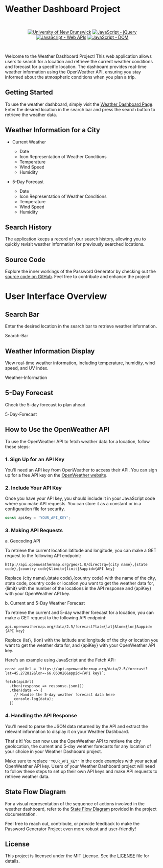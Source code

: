 
# Weather Dashboard Project

<br/>
<p align="center">
    <a href="https://unb.ca/cel/bootcamps/coding.html">
        <img alt="University of New Brunswick" src="https://img.shields.io/static/v1.svg?label=bootcamp&message=UNB&color=red" /></a>
    <a href="https://jquery.com/" >
        <img alt="JavaScript - jQuery" src="https://img.shields.io/static/v1.svg?label=JavaScripts&message=jQuery&color=blue" /></a>
    <a href="https://developer.mozilla.org/en-US/docs/Learn/JavaScript/Client-side_web_APIs/Introduction" >
        <img alt="JavaScript - Web APIs" src="https://img.shields.io/static/v1.svg?label=JavaScripts&message=Web APIs&color=green" /></a>
    <a href="https://developer.mozilla.org/en-US/docs/Web/API/Document_Object_Model/Traversing_an_HTML_table_with_JavaScript_and_DOM_Interfaces" >
        <img alt="JavaScript - DOM" src="https://img.shields.io/static/v1.svg?label=JavaScript&message=DOM&color=violet" /></a>
</p>
<br/>

Welcome to the Weather Dashboard Project! This web application allows users to search for a location and retrieve the current weather conditions and forecast for a specific location. The dashboard provides real-time weather information using the OpenWeather API, ensuring you stay informed about the atmospheric conditions when you plan a trip.

## Getting Started

To use the weather dashboard, simply visit the [Weather Dashboard Page][weather-dash]. Enter the desired location in the search bar and press the search button to retrieve the weather data.

## Weather Information for a City

-   Current Weather
    - Date
    - Icon Representation of Weather Conditions
    - Temperature
    - Wind Speed
    - Humidity

-   5-Day Forecast
    - Date
    - Icon Representation of Weather Conditions
    - Temperature
    - Wind Speed
    - Humidity

## Search History

The application keeps a record of your search history, allowing you to quickly revisit weather information for previously searched locations.


## Source Code
Explore the inner workings of the Password Generator by checking out the [source code on GitHub][javascript-code]. Feel free to contribute and enhance the project!

# User Interface Overview

## Search Bar

Enter the desired location in the search bar to retrieve weather information.

Search-Bar

## Weather Information Display

View real-time weather information, including temperature, humidity, wind speed, and UV index.

Weather-Information

## 5-Day Forecast

Check the 5-day forecast to plan ahead.

5-Day-Forecast

## How to Use the OpenWeather API

To use the OpenWeather API to fetch weather data for a location, follow these steps:

### 1. Sign Up for an API Key

You'll need an API key from OpenWeather to access their API. You can sign up for a free API key on the [OpenWeather website](https://openweathermap.org/api).

### 2. Include Your API Key

Once you have your API key, you should include it in your JavaScript code where you make API requests. You can store it as a constant or in a configuration file for security.

```javascript
const apiKey = 'YOUR_API_KEY';
```
### 3. Making API Requests

a. Geocoding API

To retrieve the current location latitude and longitude, you can make a GET request to the following API endpoint:

```
http://api.openweathermap.org/geo/1.0/direct?q={city name},{state code},{country code}&limit={limit}&appid={API key}
```

Replace {city name},{state code},{country code} with the name of the city, state code, country code or location you want to get the weather data for, {limit} with the number of the locations in the API response and {apiKey} with your OpenWeather API key.

b. Current and 5-Day Weather Forecast

To retrieve the current and 5-day weather forecast for a location, you can make a GET request to the following API endpoint:

```
api.openweathermap.org/data/2.5/forecast?lat={lat}&lon={lon}&appid={API key}
```

Replace {lat}, {lon} with the latitude and longitude of the city or location you want to get the weather data for, and {apiKey} with your OpenWeather API key.

Here's an example using JavaScript and the Fetch API:

```
const apiUrl = `https://api.openweathermap.org/data/2.5/forecast?lat=45.272812&lon=-66.063026&appid={API key}`;

fetch(apiUrl)
  .then(response => response.json())
  .then(data => {
    // Handle the 5-day weather forecast data here
    console.log(data);
  })
```

### 4. Handling the API Response

You'll need to parse the JSON data returned by the API and extract the relevant information to display it on your Weather Dashboard.

That's it! You can now use the OpenWeather API to retrieve the city geolocation, the current and 5-day weather forecasts for any location of your choice in your Weather Dashboard project.

Make sure to replace `'YOUR_API_KEY'` in the code examples with your actual OpenWeather API key. Users of your Weather Dashboard project will need to follow these steps to set up their own API keys and make API requests to retrieve weather data.

## State Flow Diagram
For a visual representation of the sequence of actions involved in the weather dashboard, refer to the [State Flow Diagram][state-flow] provided in the project documentation.

Feel free to reach out, contribute, or provide feedback to make the Password Generator Project even more robust and user-friendly!

## License

This project is licensed under the MIT License. See the [LICENSE][MIT] file for details.

[weather-dash]: <https://naturuplift.github.io/weather-dashboard/>
[javascript-code]: <https://github.com/naturuplift/weather-dashboard/blob/main/assets/scripts/script.js>
[state-flow]: <https://github.com/naturuplift/weather-dashboard/blob/main/assets/img/Weather%20Dashboard%20State%20Diagram%20v1.png>
[MIT]: <https://github.com/naturuplift/weather-dashboard/blob/main/LICENSE>

